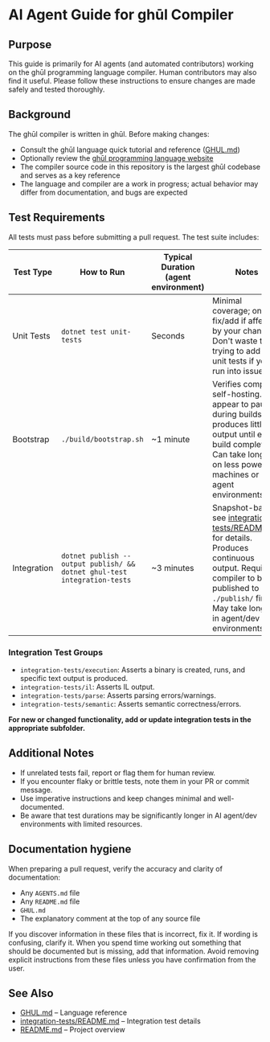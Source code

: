 # AI Agent Guide for ghūl Compiler

## Purpose

This guide is primarily for AI agents (and automated contributors) working on the ghūl programming language compiler. Human contributors may also find it useful. Please follow these instructions to ensure changes are made safely and tested thoroughly.

## Background

The ghūl compiler is written in ghūl. Before making changes:
- Consult the ghūl language quick tutorial and reference ([GHUL.md](./GHUL.md))
- Optionally review the [ghūl programming language website](https://ghul.dev/)
- The compiler source code in this repository is the largest ghūl codebase and serves as a key reference
- The language and compiler are a work in progress; actual behavior may differ from documentation, and bugs are expected

## Test Requirements

All tests must pass before submitting a pull request. The test suite includes:

| Test Type      | How to Run                                   | Typical Duration (agent environment)         | Notes                                                                 |
|----------------|----------------------------------------------|-----------------------------------------|-----------------------------------------------------------------------|
| Unit Tests     | `dotnet test unit-tests`                     | Seconds                                | Minimal coverage; only fix/add if affected by your changes. Don't waste time trying to add new unit tests if you run into issues           |
| Bootstrap      | `./build/bootstrap.sh`                       | ~1 minute                              | Verifies compiler self-hosting. May appear to pause during builds; produces little output until each build completes. Can take longer on less powerful machines or in agent environments. |
| Integration    | `dotnet publish --output publish/ && dotnet ghul-test integration-tests` | ~3 minutes | Snapshot-based; see [integration-tests/README.md](integration-tests/README.md) for details. Produces continuous output. Requires compiler to be published to `./publish/` first. May take longer in agent/dev environments. |

### Integration Test Groups

- `integration-tests/execution`: Asserts a binary is created, runs, and specific text output is produced.
- `integration-tests/il`: Asserts IL output.
- `integration-tests/parse`: Asserts parsing errors/warnings.
- `integration-tests/semantic`: Asserts semantic correctness/errors.

**For new or changed functionality, add or update integration tests in the appropriate subfolder.**

## Additional Notes

- If unrelated tests fail, report or flag them for human review.
- If you encounter flaky or brittle tests, note them in your PR or commit message.
- Use imperative instructions and keep changes minimal and well-documented.
- Be aware that test durations may be significantly longer in AI agent/dev environments with limited resources.

## Documentation hygiene

When preparing a pull request, verify the accuracy and clarity of documentation:

- Any `AGENTS.md` file
- Any `README.md` file
- `GHUL.md`
- The explanatory comment at the top of any source file

If you discover information in these files that is incorrect, fix it. If wording is confusing, clarify it. When you spend time working out something that should be documented but is missing, add that information. Avoid removing explicit instructions from these files unless you have confirmation from the user.

## See Also
- [GHUL.md](./GHUL.md) – Language reference
- [integration-tests/README.md](integration-tests/README.md) – Integration test details
- [README.md](./README.md) – Project overview

